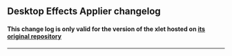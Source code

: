 ## Desktop Effects Applier changelog

#### This change log is only valid for the version of the xlet hosted on [its original repository](https://gitlab.com/Odyseus/CinnamonTools)

***

